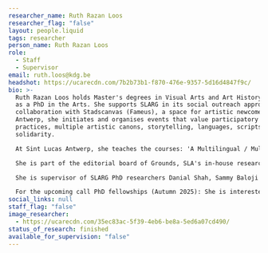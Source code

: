 ```yaml
---
researcher_name: Ruth Razan Loos
researcher_flag: "false"
layout: people.liquid
tags: researcher
person_name: Ruth Razan Loos
role:
  - Staff
  - Supervisor
email: ruth.loos@kdg.be
headshot: https://ucarecdn.com/7b2b73b1-f870-476e-9357-5d16d4847f9c/
bio: >-
  Ruth Razan Loos holds Master's degrees in Visual Arts and Art History, as well
  as a PhD in the Arts. She supports SLARG in its social outreach approach. In
  collaboration with Stadscanvas (Fameus), a space for artistic newcomers in
  Antwerp, she initiates and organises events that value participatory
  practices, multiple artistic canons, storytelling, languages, scripts and
  solidarity. 

  At Sint Lucas Antwerp, she teaches the courses: 'A Multilingual / Multiscript World: Socio-Political and Artistic' and 'Islamic Knowledges and Aesthetic Practices', the latter with colleague-researcher Joud Toamah.

  She is part of the editorial board of Grounds, SLA's in-house research magazine, and is a member of the ARIA (Antwerp Research Institute for the Arts) Steering Committee.

  She is supervisor of SLARG PhD researchers Danial Shah, Sammy Baloji and Garine Gokceyan, alongside supervisors from the Visual and Digital Cultures Research Centre at the University of Antwerp.

  For the upcoming call PhD fellowships (Autumn 2025): She is interested in supervising PhD in the arts projects related to the Arabic script intertwined with Islam / the role of art in Islamic ways of knowing / sustainability and social justice from the Islamic perspective.
social_links: null
staff_flag: "false"
image_researcher:
  - https://ucarecdn.com/35ec83ac-5f39-4eb6-be8a-5ed6a07cd490/
status_of_research: finished
available_for_supervision: "false"
---
```


